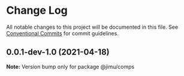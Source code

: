 # Change Log

All notable changes to this project will be documented in this file.
See [Conventional Commits](https://conventionalcommits.org) for commit guidelines.

## 0.0.1-dev-1.0 (2021-04-18)

**Note:** Version bump only for package @jimu/comps
